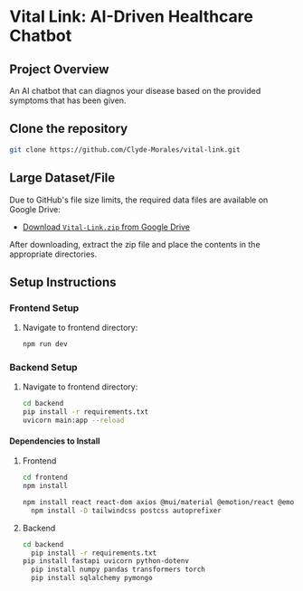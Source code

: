# Vital Link: AI-Driven Healthcare Chatbot

## Project Overview
 An AI chatbot that can diagnos your disease based on the provided symptoms that has been given.

## Clone the repository
```bash
git clone https://github.com/Clyde-Morales/vital-link.git
```

## Large Dataset/File
Due to GitHub's file size limits, the required data files are available on Google Drive:

- [Download `Vital-Link.zip` from Google Drive](https://drive.google.com/drive/folders/13G1gldDqOA4AnGrrN8aXxthr57t4RskN?usp=drive_link)

After downloading, extract the zip file and place the contents in the appropriate directories.

## Setup Instructions

### Frontend Setup
1. Navigate to frontend directory:
   ```bash
   npm run dev
### Backend Setup
1. Navigate to frontend directory:
   ```bash
   cd backend
   pip install -r requirements.txt
   uvicorn main:app --reload

#### Dependencies to Install
1. Frontend
   ```bash
   cd frontend
   npm install

   npm install react react-dom axios @mui/material @emotion/react @emotion/styled
	 npm install -D tailwindcss postcss autoprefixer  
2. Backend
   ```bash
   cd backend
	 pip install -r requirements.txt
   pip install fastapi uvicorn python-dotenv
	 pip install numpy pandas transformers torch 
	 pip install sqlalchemy pymongo 

   
